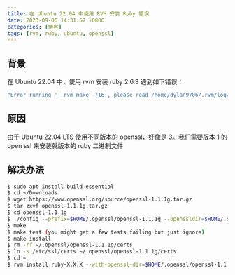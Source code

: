 ```yaml
---
title: 在 Ubuntu 22.04 中使用 RVM 安装 Ruby 错误
date: 2023-09-06 14:31:57 +0800
categories: [博客]
tags: [rvm, ruby, ubuntu, openssl] 
---
```


## 背景
在 Ubuntu 22.04 中，使用 rvm 安装 ruby 2.6.3 遇到如下错误：
```bash
"Error running '__rvm_make -j16', please read /home/dylan9706/.rvm/log/1671650995_ruby-2.7.4/make.log
```

## 原因
由于 Ubuntu 22.04 LTS 使用不同版本的 openssl，好像是 3。我们需要版本 1 的 open ssl 来安装就版本的 ruby 二进制文件

## 解决办法
```bash
$ sudo apt install build-essential
$ cd ~/Downloads
$ wget https://www.openssl.org/source/openssl-1.1.1g.tar.gz
$ tar zxvf openssl-1.1.1g.tar.gz
$ cd openssl-1.1.1g
$ ./config --prefix=$HOME/.openssl/openssl-1.1.1g --openssldir=$HOME/.openssl/openssl-1.1.1g
$ make
$ make test (you might get a few tests failing but just ignore)
$ make install
$ rm -rf ~/.openssl/openssl-1.1.1g/certs
$ ln -s /etc/ssl/certs ~/.openssl/openssl-1.1.1g/certs
$ cd ~
$ rvm install ruby-X.X.X --with-openssl-dir=$HOME/.openssl/openssl-1.1.1g (where ruby-X.X.X is the version you want to install
```